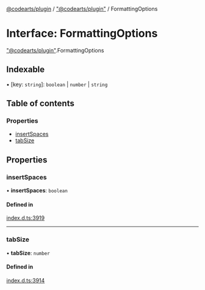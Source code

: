 [@codearts/plugin](../README.md) / ["@codearts/plugin"](../modules/_codearts_plugin_.md) / FormattingOptions

# Interface: FormattingOptions

["@codearts/plugin"](../modules/_codearts_plugin_.md).FormattingOptions

## Indexable

▪ [key: `string`]: `boolean` \| `number` \| `string`

## Table of contents

### Properties

- [insertSpaces](codearts_plugin_.FormattingOptions.md#insertspaces)
- [tabSize](codearts_plugin_.FormattingOptions.md#tabsize)

## Properties

### insertSpaces

• **insertSpaces**: `boolean`

#### Defined in

[index.d.ts:3919](https://github.com/huaweicloud/cloudide-plugin-api/blob/b58031b/index.d.ts#L3919)

___

### tabSize

• **tabSize**: `number`

#### Defined in

[index.d.ts:3914](https://github.com/huaweicloud/cloudide-plugin-api/blob/b58031b/index.d.ts#L3914)
